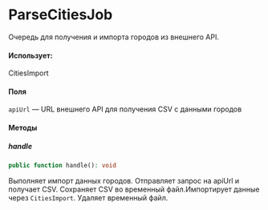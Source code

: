 # ParseCitiesJob

Очередь для получения и импорта городов из внешнего API.

#### Использует:

CitiesImport

#### Поля

`apiUrl` — URL внешнего API для получения CSV с данными городов

#### Методы
##### handle
```php
public function handle(): void
```

Выполняет импорт данных городов. Отправляет запрос на apiUrl и получает CSV. Сохраняет CSV во временный файл.Импортирует данные через `CitiesImport`. Удаляет временный файл.
